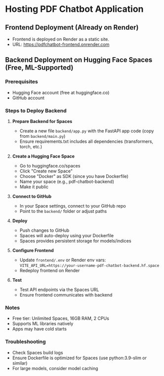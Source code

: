# Hosting PDF Chatbot Application

## Frontend Deployment (Already on Render)
- Frontend is deployed on Render as a static site.
- URL: https://pdfchatbot-frontend.onrender.com

## Backend Deployment on Hugging Face Spaces (Free, ML-Supported)

### Prerequisites
- Hugging Face account (free at huggingface.co)
- GitHub account

### Steps to Deploy Backend

1. **Prepare Backend for Spaces**
   - Create a new file `backend/app.py` with the FastAPI app code (copy from `backend/main.py`)
   - Ensure requirements.txt includes all dependencies (transformers, torch, etc.)

2. **Create a Hugging Face Space**
   - Go to huggingface.co/spaces
   - Click "Create new Space"
   - Choose "Docker" as SDK (since you have Dockerfile)
   - Name your space (e.g., pdf-chatbot-backend)
   - Make it public

3. **Connect to GitHub**
   - In your Space settings, connect to your GitHub repo
   - Point to the `backend/` folder or adjust paths

4. **Deploy**
   - Push changes to GitHub
   - Spaces will auto-deploy using your Dockerfile
   - Spaces provides persistent storage for models/indices

5. **Configure Frontend**
   - Update `frontend/.env` or Render env vars: `VITE_API_URL=https://your-username-pdf-chatbot-backend.hf.space`
   - Redeploy frontend on Render

6. **Test**
   - Test API endpoints via the Spaces URL
   - Ensure frontend communicates with backend

### Notes
- Free tier: Unlimited Spaces, 16GB RAM, 2 CPUs
- Supports ML libraries natively
- Apps may have cold starts

### Troubleshooting
- Check Spaces build logs
- Ensure Dockerfile is optimized for Spaces (use python:3.9-slim or similar)
- For large models, consider model caching
